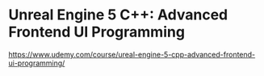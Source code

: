 # Unreal Engine 5 C++: Advanced Frontend UI Programming
https://www.udemy.com/course/ureal-engine-5-cpp-advanced-frontend-ui-programming/